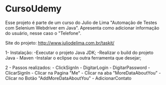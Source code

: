 # CursoUdemy

Esse projeto é parte de um curso do Julio de Lima "Automação de Testes com Selenium Webdriver em Java".
Apresenta como adicionar informação do usuário, nesse caso o "Telefone". 

Site do projeto: http://www.juliodelima.com.br/taskit/

 1- Instalação:
    -Executar o projeto Java JDK;
    -Realizar o build do projeto Java - Maven 
    -Instalar o eclipse ou outra ferramenta que desejar; 

2 - Passos realizados:
    - ClickSignIn
    - DigitarLogin
    - DigitarPassword
    - ClicarSignIn
    - Clicar na Pagina "Me"
    - Clicar na aba "MoreDataAboutYou"
    - Clicar no Botão "AddMoreDataAboutYou"
    - AdicionarContato
   
